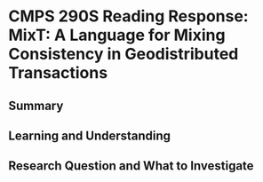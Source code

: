 # CMPS 290S Reading Response: MixT: A Language for Mixing Consistency in Geodistributed Transactions

## Summary


## Learning and Understanding


## Research Question and What to Investigate

